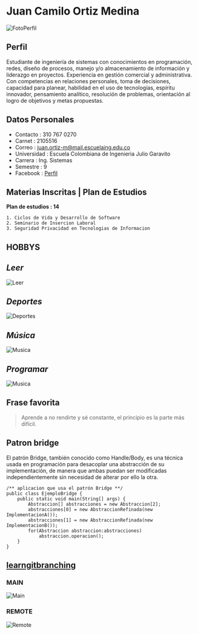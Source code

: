 # Juan Camilo Ortiz Medina
![FotoPerfil](https://i.imgur.com/ilIEnNK.jpg)

## Perfil
Estudiante de ingeniería de sistemas con conocimientos en programación, redes, diseño de procesos, manejo y/o almacenamiento de información y liderazgo en proyectos. 
Experiencia en gestión comercial y administrativa. Con competencias en relaciones personales, toma de decisiones, capacidad para planear, habilidad en el uso de tecnologías, espíritu innovador, pensamiento analítico, resolución de problemas, orientación al logro de objetivos y metas propuestas.

## Datos Personales
   - Contacto : 310 767 0270
   - Carnet  :  2105516
   - Correo : juan.ortiz-m@mail.escuelaing.edu.co
   - Universidad : Escuela Colombiana de Ingenieria Julio Garavito
   - Carrera : Ing. Sistemas
   - Semestre : 9
   - Facebook : [Perfil](https://es-la.facebook.com/juancamilo.ortizmedina)
 

## Materias Inscritas | Plan de Estudios 
**Plan de estudios : 14**

 	1. Ciclos de Vida y Desarrollo de Software
	2. Seminario de Insercion Laboral
	3. Seguridad Privacidad en Tecnologias de Informacion

## HOBBYS
## *Leer*
![Leer](https://network.bbtv.com/es/wp-content/uploads/sites/6/2015/04/books.jpg)
## *Deportes*
![Deportes](https://media.gq.com.mx/photos/5d8a322e62c6570008da0cb9/16:9/w_1920,c_limit/GettyImages-625739874.jpg)
## *Música*
![Musica](https://photos.bandsintown.com/thumb/8904679.jpeg)
## *Programar*
![Musica](https://ipleones.cl/wp-content/uploads/2017/11/tec-programador.jpg)

## Frase favorita
> Aprende a no rendirte y sé constante, el principio es la parte más difícil.

## Patron bridge
El patrón Bridge, también conocido como Handle/Body, es una técnica usada en programación para desacoplar una abstracción de su implementación, de manera que ambas puedan ser modificadas independientemente sin necesidad de alterar por ello la otra.

```
/** aplicacion que usa el patrón Bridge **/
public class EjemploBridge {
    public static void main(String[] args) {
        Abstraccion[] abstracciones = new Abstraccion[2];
        abstracciones[0] = new AbstraccionRefinada(new ImplementacionA());
        abstracciones[1] = new AbstraccionRefinada(new ImplementacionB());
        for(Abstraccion abstraccion:abstracciones)
            abstraccion.operacion();
    }
}
```

## [learngitbranching](https://learngitbranching.js.org/)
### MAIN
![Main](https://imgur.com/JWgyQ2a)
### REMOTE
![Remote](https://imgur.com/jq1JOlo)

